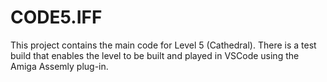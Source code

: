 # CODE5.IFF

This project contains the main code for Level 5 (Cathedral).
There is a test build that enables the level to be built and played in VSCode using the Amiga Assemly plug-in.
